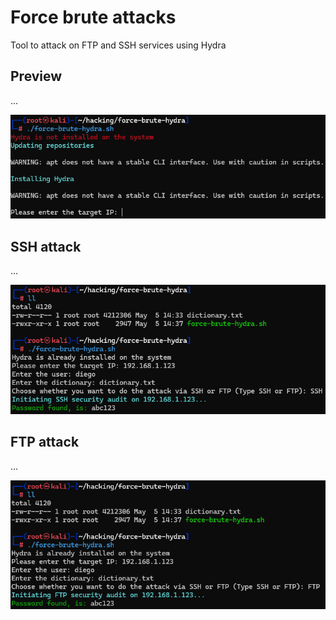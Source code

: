 # Force brute attacks

Tool to attack on FTP and SSH services using Hydra

## Preview

...

![Install Hydra](https://github.com/drodriguez98/force-brute-hydra/blob/main/install_hydra.png)

## SSH attack

...

![SSH Attack](https://github.com/drodriguez98/force-brute-hydra/blob/main/ssh_attack.png)

## FTP attack

...

![FTP Attack](https://github.com/drodriguez98/force-brute-hydra/blob/main/ftp_attack.png)
